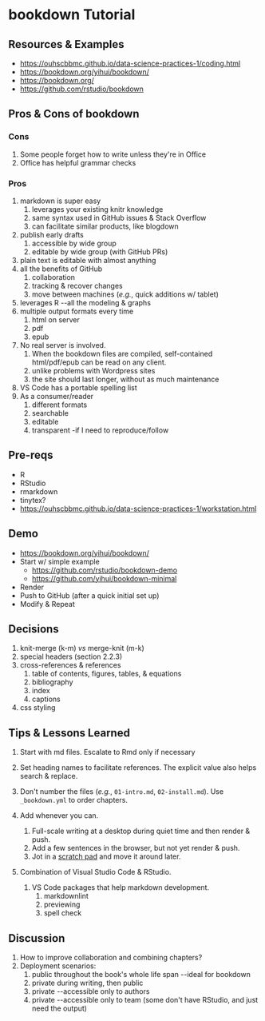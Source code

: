 bookdown Tutorial
======================

Resources & Examples
----------------------

* https://ouhscbbmc.github.io/data-science-practices-1/coding.html
* https://bookdown.org/yihui/bookdown/
* https://bookdown.org/
* https://github.com/rstudio/bookdown

Pros & Cons of bookdown
----------------------

### Cons

1. Some people forget how to write unless they're in Office
1. Office has helpful grammar checks
 
### Pros
  
1. markdown is super easy
    1. leverages your existing knitr knowledge
    1. same syntax used in GitHub issues & Stack Overflow
    1. can facilitate similar products, like blogdown
1. publish early drafts
    1. accessible by wide group
    1. editable by wide group (with GitHub PRs)
1. plain text is editable with almost anything
1. all the benefits of GitHub
    1. collaboration
    1. tracking & recover changes
    1. move between machines (*e.g.*, quick additions w/ tablet)
1. leverages R --all the modeling & graphs
1. multiple output formats every time
    1. html on server
    1. pdf
    1. epub
1. No real server is involved. 
    1. When the bookdown files are compiled, self-contained html/pdf/epub can be read on any client.
    1. unlike problems with Wordpress sites
    1. the site should last longer, without as much maintenance
1. VS Code has a portable spelling list
1. As a consumer/reader
    1. different formats
    1. searchable
    1. editable
    1. transparent -if I need to reproduce/follow

Pre-reqs
----------------------

* R
* RStudio
* rmarkdown
* tinytex?
* https://ouhscbbmc.github.io/data-science-practices-1/workstation.html

Demo
----------------------

* https://bookdown.org/yihui/bookdown/
* Start w/ simple example
  * https://github.com/rstudio/bookdown-demo
  * https://github.com/yihui/bookdown-minimal
* Render
* Push to GitHub (after a quick initial set up)
* Modify & Repeat

Decisions
----------------------

1. knit-merge (k-m) *vs* merge-knit (m-k)
1. special headers (section 2.2.3)
1. cross-references & references
    1. table of contents, figures, tables, & equations
    1. bibliography
    1. index
    1. captions
1. css styling

Tips & Lessons Learned
----------------------

1. Start with md files.  Escalate to Rmd only if necessary
2. Set heading names to facilitate references. The explicit value also helps search & replace.
3. Don't number the files (*e.g.*, `01-intro.md`, `02-install.md`).  Use `_bookdown.yml` to order chapters.
4. Add whenever you can.
  
    1. Full-scale writing at a desktop during quiet time and then render & push.
    2. Add a few sentences in the browser, but not yet render & push.
    3. Jot in a [scratch pad](https://ouhscbbmc.github.io/data-science-practices-1/scratch-pad.html) and move it around later.

5. Combination of Visual Studio Code & RStudio.
    1. VS Code packages that help markdown development.
        1. markdownlint
        2. previewing
        3. spell check

Discussion
----------------------

1. How to improve collaboration and combining chapters?
1. Deployment scenarios:
    1. public throughout the book's whole life span --ideal for bookdown
    1. private during writing, then public
    1. private --accessible only to authors
    1. private --accessible only to team (some don't have RStudio, and just need the output)

